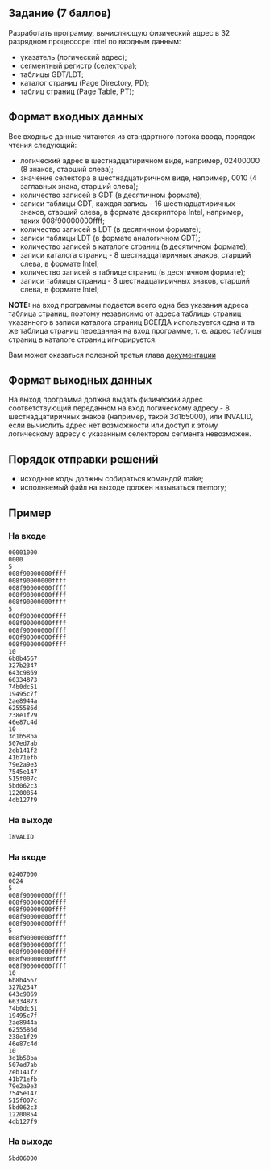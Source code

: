 ## Задание (7 баллов) ##

Разработать программу, вычисляющую физический адрес в 32 разрядном процессоре Intel по входным данным:

  * указатель (логический адрес);
  * сегментный регистр (селектора);
  * таблицы GDT/LDT;
  * каталог страниц (Page Directory, PD);
  * таблиц страниц (Page Table, PT);

## Формат входных данных ##

Все входные данные читаются из стандартного потока ввода, порядок чтения следующий:

  * логический адрес в шестнадцатиричном виде, например, 02400000 (8 знаков, старший слева);
  * значение селектора в шестнадцатиричном виде, например, 0010 (4 заглавных знака, старший слева);
  * количество записей в GDT (в десятичном формате);
  * записи таблицы GDT, каждая запись - 16 шестнадцатиричных знаков, старший слева, в формате дескриптора Intel, например, таких 008f90000000ffff;
  * количество записей в LDT (в десятичном формате);
  * записи таблицы LDT (в формате аналогичном GDT);
  * количество записей в каталоге страниц (в десятичном формате);
  * записи каталога страниц - 8 шестнадцатиричных знаков, старший слева, в формате Intel;
  * количество записей в таблице страниц (в десятичном формате);
  * записи таблицы страниц - 8 шестнадцатиричных знаков, старший слева, в формате Intel;

**NOTE:** на вход программы подается всего одна без указания адреса таблица страниц, поэтому независимо от адреса таблицы страниц указанного в записи каталога страниц ВСЕГДА используется одна и та же таблица страниц переданная на вход программе, т. е. адрес таблицы страниц в каталоге страниц игнорируется.

Вам может оказаться полезной третья глава  [документации](http://www.intel.com/content/dam/www/public/us/en/documents/manuals/64-ia-32-architectures-software-developer-vol-3a-part-1-manual.pdf)

## Формат выходных данных ##

На выход программа должна выдать физический адрес соответствующий переданном на вход логическому адресу - 8 шестнадцатиричных знаков (например, такой 3d1b5000), или INVALID, если вычислить адрес нет возможности или доступ к этому логическому адресу с указанным селектором сегмента невозможен.

## Порядок отправки решений ##

  * исходные коды должны собираться командой make;
  * исполняемый файл на выходе должен называться memory;

## Пример ##

### На входе ###

```
00001000
0000
5
008f90000000ffff
008f90000000ffff
008f90000000ffff
008f90000000ffff
008f90000000ffff
5
008f90000000ffff
008f90000000ffff
008f90000000ffff
008f90000000ffff
008f90000000ffff
10
6b8b4567
327b2347
643c9869
66334873
74b0dc51
19495c7f
2ae8944a
6255586d
238e1f29
46e87c4d
10
3d1b58ba
507ed7ab
2eb141f2
41b71efb
79e2a9e3
7545e147
515f007c
5bd062c3
12200854
4db127f9
```

### На выходе ###

```
INVALID
```

### На входе ###

```
02407000
0024
5
008f90000000ffff
008f90000000ffff
008f90000000ffff
008f90000000ffff
008f90000000ffff
5
008f90000000ffff
008f90000000ffff
008f90000000ffff
008f90000000ffff
008f90000000ffff
10
6b8b4567
327b2347
643c9869
66334873
74b0dc51
19495c7f
2ae8944a
6255586d
238e1f29
46e87c4d
10
3d1b58ba
507ed7ab
2eb141f2
41b71efb
79e2a9e3
7545e147
515f007c
5bd062c3
12200854
4db127f9
```

### На выходе ###

```
5bd06000
```